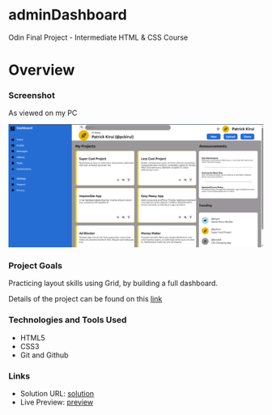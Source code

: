 # adminDashboard

Odin Final Project - Intermediate HTML &amp; CSS Course

# Overview

### Screenshot

As viewed on my PC

![adminDashboard](/assets/adminDashBoard.png)

### Project Goals

Practicing layout skills using Grid, by building a full dashboard.

Details of the project can be found on this [link](https://www.theodinproject.com/lessons/node-path-intermediate-html-and-css-admin-dashboard#project-solution)

### Technologies and Tools Used

- HTML5
- CSS3
- Git and Github

### Links

- Solution URL: [solution](https://github.com/Pc-Kirui/adminDashboard)
- Live Preview: [preview](https://pc-kirui.github.io/adminDashboard/)
